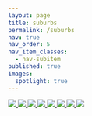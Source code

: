 ```yaml
---
layout: page
title: suburbs
permalink: /suburbs
nav: true
nav_order: 5
nav_item_classes:
  - nav-subitem
published: true
images:
  spotlight: true
---
```


<div class="spotlight-group spotlight-flex">
    <a class="spotlight" href="/photography/assets/img/suburbs/suburbs_01.jpg">
        <img src="/photography/assets/img/suburbs/suburbs_01-480.webp" />
    </a>
    <a class="spotlight" href="/photography/assets/img/suburbs/suburbs_02.jpg">
        <img src="/photography/assets/img/suburbs/suburbs_02-480.webp" />
    </a>
    <a class="spotlight" href="/photography/assets/img/suburbs/suburbs_03.jpg">
        <img src="/photography/assets/img/suburbs/suburbs_03-480.webp" />
    </a>
    <a class="spotlight" href="/photography/assets/img/suburbs/suburbs_04.jpg">
        <img src="/photography/assets/img/suburbs/suburbs_04-480.webp" />
    </a>
    <a class="spotlight" href="/photography/assets/img/suburbs/suburbs_05.jpg">
        <img src="/photography/assets/img/suburbs/suburbs_05-480.webp" />
    </a>
    <a class="spotlight" href="/photography/assets/img/suburbs/suburbs_06.jpg">
        <img src="/photography/assets/img/suburbs/suburbs_06-480.webp" />
    </a>
    <a class="spotlight" href="/photography/assets/img/suburbs/suburbs_07.jpg">
        <img src="/photography/assets/img/suburbs/suburbs_07-480.webp" />
    </a>
    <a class="spotlight" href="/photography/assets/img/suburbs/suburbs_08.jpg">
        <img src="/photography/assets/img/suburbs/suburbs_08-480.webp" />
    </a>
</div>
